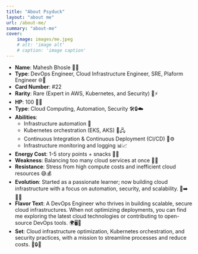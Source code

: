 ```yaml
---
title: "About Psyduck"
layout: "about me"
url: /about-me/
summary: "about-me"
cover: 
    image: images/me.jpeg
    # alt: 'image alt'
    # caption: 'image caption'
---
```


- **Name**: Mahesh Bhosle 🧑‍💻  
- **Type**: DevOps Engineer, Cloud Infrastructure Engineer, SRE, Plaform Engineer 🌐🔧  
- **Card Number**: #22  
- **Rarity**: Rare (Expert in AWS, Kubernetes, and Security) 🌟⚡  
- **HP**: 100 💪🔧  
- **Type**: Cloud Computing, Automation, Security 🛠️🔒☁️  
- **Abilities**:  
  - Infrastructure automation 🤖  
  - Kubernetes orchestration (EKS, AKS) 🐳🖧  
  - Continuous Integration & Continuous Deployment (CI/CD) 🔄⚙️  
  - Infrastructure monitoring and logging 📊📈  
- **Energy Cost**: 1-5 story points + snacks 🍕🥤  
- **Weakness**: Balancing too many cloud services at once 🤹‍♂️  
- **Resistance**: Stress from high compute costs and inefficient cloud resources 😅💰  
- **Evolution**: Started as a passionate learner; now building cloud infrastructure with a focus on automation, security, and scalability. 🐣➡️🦸‍♂️  
- **Flavor Text**: A DevOps Engineer who thrives in building scalable, secure cloud infrastructures. When not optimizing deployments, you can find me exploring the latest cloud technologies or contributing to open-source DevOps tools. 🌍🖥️🚀  
- **Set**: Cloud infrastructure optimization, Kubernetes orchestration, and security practices, with a mission to streamline processes and reduce costs. 🔧🔒💡  

